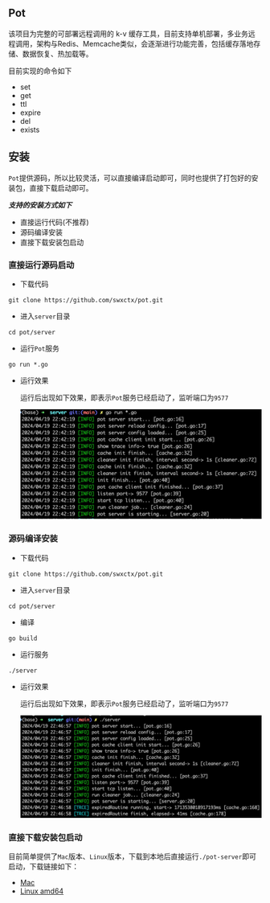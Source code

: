 ## Pot
该项目为完整的可部署远程调用的 k-v 缓存工具，目前支持单机部署，多业务远程调用，架构与Redis、Memcache类似，会逐渐进行功能完善，包括缓存落地存储、数据恢复、热加载等。

目前实现的命令如下

- set
- get
- ttl
- expire
- del
- exists

## 安装
`Pot`提供源码，所以比较灵活，可以直接编译启动即可，同时也提供了打包好的安装包，直接下载启动即可。

***支持的安装方式如下***

- 直接运行代码(不推荐)
- 源码编译安装
- 直接下载安装包启动

### 直接运行源码启动

- 下载代码

```
git clone https://github.com/swxctx/pot.git
```

- 进入`server`目录

```
cd pot/server
```

- 运行`Pot`服务

```
go run *.go
```

- 运行效果

	运行后出现如下效果，即表示`Pot`服务已经启动了，监听端口为`9577`

	![](./doc/code_run.jpg)

### 源码编译安装

- 下载代码

```
git clone https://github.com/swxctx/pot.git
```

- 进入`server`目录

```
cd pot/server
```

- 编译

```
go build
```

- 运行服务

```
./server
```

- 运行效果

	运行后出现如下效果，即表示`Pot`服务已经启动了，监听端口为`9577`

	![](./doc/build_run.jpg)

### 直接下载安装包启动

目前简单提供了`Mac`版本、`Linux`版本，下载到本地后直接运行`./pot-server`即可启动，下载链接如下：

- [Mac](https://github.com/swxctx/pot/releases/tag/1.0.0-beta)
- [Linux amd64](https://github.com/swxctx/pot/releases/tag/1.0.0-beta)